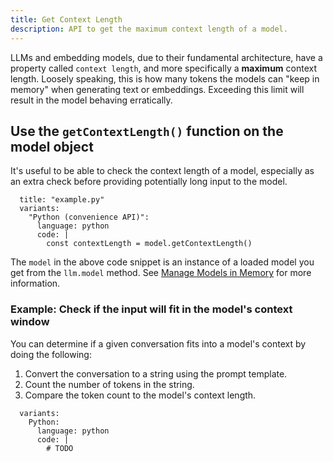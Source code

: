 ```yaml
---
title: Get Context Length
description: API to get the maximum context length of a model.
---
```


LLMs and embedding models, due to their fundamental architecture, have a property called `context length`, and more specifically a **maximum** context length. Loosely speaking, this is how many tokens the models can "keep in memory" when generating text or embeddings. Exceeding this limit will result in the model behaving erratically.

## Use the `getContextLength()` function on the model object

It's useful to be able to check the context length of a model, especially as an extra check before providing potentially long input to the model.

```lms_code_snippet
  title: "example.py"
  variants:
    "Python (convenience API)":
      language: python
      code: |
        const contextLength = model.getContextLength()
```

The `model` in the above code snippet is an instance of a loaded model you get from the `llm.model` method. See [Manage Models in Memory](../manage-models/loading) for more information.

### Example: Check if the input will fit in the model's context window

You can determine if a given conversation fits into a model's context by doing the following:

1. Convert the conversation to a string using the prompt template.
2. Count the number of tokens in the string.
3. Compare the token count to the model's context length.

```lms_code_snippet
  variants:
    Python:
      language: python
      code: |
        # TODO
```
